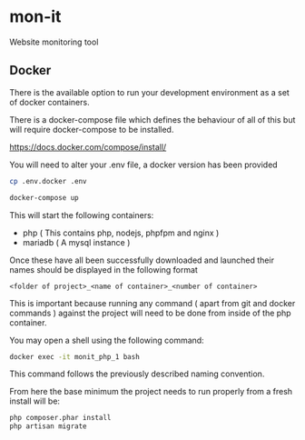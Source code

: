 # mon-it
Website monitoring tool


## Docker
There is the available option to run your development environment as a set of docker containers.

There is a docker-compose file which defines the behaviour of all of this but will require docker-compose to be installed.

https://docs.docker.com/compose/install/

You will need to alter your .env file, a docker version has been provided
```bash
cp .env.docker .env
```

```bash
docker-compose up
```

This will start the following containers:
- php ( This contains php, nodejs, phpfpm and nginx )
- mariadb ( A mysql instance )

Once these have all been successfully downloaded and launched their names should be displayed in the following format
```
<folder of project>_<name of container>_<number of container>
```

This is important because running any command ( apart from git and docker commands ) against the project will need to be done from inside of the php container.

You may open a shell using the following command:
```bash
docker exec -it monit_php_1 bash
```
This command follows the previously described naming convention.

From here the base minimum the project needs to run properly from a fresh install will be:
```bash
php composer.phar install
php artisan migrate
```
